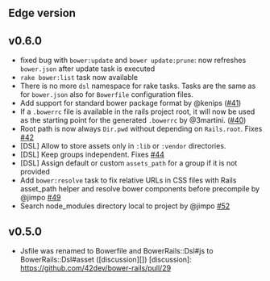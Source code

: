 ## Edge version
## v0.6.0
* fixed bug with `bower:update` and `bower update:prune`: now refreshes `bower.json` after update task is executed
* `rake bower:list` task now available
* There is no more `dsl` namespace for rake tasks. Tasks are the same as for `bower.json` also for `Bowerfile` configuration files.
* Add support for standard bower package format by @kenips ([#41][])
* If a `.bowerrc` file is available in the rails project root, it will now be used as the starting point for the generated `.bowerrc` by @3martini. ([#40][])
* Root path is now always `Dir.pwd` without depending on `Rails.root`. Fixes [#42][]
* [DSL] Allow to store assets only in `:lib` or `:vendor` directories.
* [DSL] Keep groups independent. Fixes [#44][]
* [DSL] Assign default or custom `assets_path` for a group if it is not provided
* Add `bower:resolve` task to fix relative URLs in CSS files with Rails asset_path helper and resolve bower components before precompile by @jimpo [#49][]
* Search node_modules directory local to project by @jimpo [#52][]

[#52]: https://github.com/42dev/bower-rails/pull/52
[#49]: https://github.com/42dev/bower-rails/pull/49
[#44]: https://github.com/42dev/bower-rails/issues/44
[#42]: https://github.com/42dev/bower-rails/issues/42
[#41]: https://github.com/42dev/bower-rails/pull/41
[#40]: https://github.com/42dev/bower-rails/pull/40

## v0.5.0
* Jsfile was renamed to Bowerfile and BowerRails::Dsl#js to BowerRails::Dsl#asset ([discussion][])
[discussion]: https://github.com/42dev/bower-rails/pull/29
